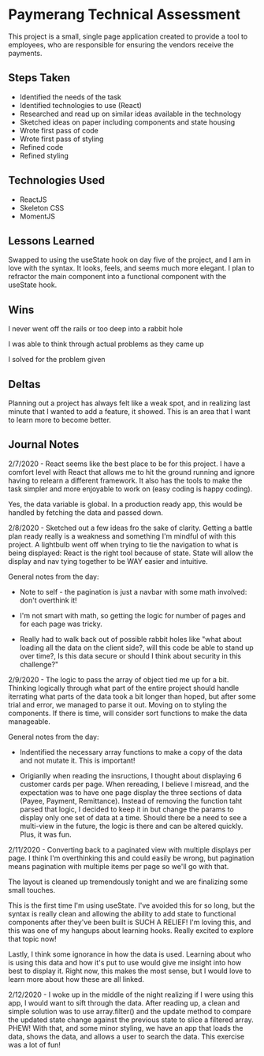 # Paymerang Technical Assessment

This project is a small, single page application created to provide a tool to employees, who are responsible for ensuring the vendors receive the payments.

## Steps Taken

-   Identified the needs of the task
-   Identified technologies to use (React)
-   Researched and read up on similar ideas available in the technology
-   Sketched ideas on paper including components and state housing
-   Wrote first pass of code
-   Wrote first pass of styling
-   Refined code
-   Refined styling

## Technologies Used

-   ReactJS
-   Skeleton CSS
-   MomentJS

## Lessons Learned

Swapped to using the useState hook on day five of the project, and I am in love with the syntax. It looks, feels, and seems much more elegant. I plan to refractor the main component into a functional component with the useState hook.

## Wins

I never went off the rails or too deep into a rabbit hole

I was able to think through actual problems as they came up

I solved for the problem given

## Deltas

Planning out a project has always felt like a weak spot, and in realizing last minute that I wanted to add a feature, it showed. This is an area that I want to learn more to become better.

## Journal Notes

2/7/2020 - React seems like the best place to be for this project. I have a comfort level with React that allows me to hit the ground running and ignore having to relearn a different framework. It also has the tools to make the task simpler and more enjoyable to work on (easy coding is happy coding).

Yes, the data variable is global. In a production ready app, this would be handled by fetching the data and passed down.

2/8/2020 - Sketched out a few ideas fro the sake of clarity. Getting a battle plan ready really is a weakness and something I'm mindful of with this project. A lightbulb went off when trying to tie the navigation to what is being displayed: React is the right tool because of state. State will allow the display and nav tying together to be WAY easier and intuitive.

General notes from the day:

-   Note to self - the pagination is just a navbar with some math involved: don't overthink it!

-   I'm not smart with math, so getting the logic for number of pages and for each page was tricky.

-   Really had to walk back out of possible rabbit holes like "what about loading all the data on the client side?, will this code be able to stand up over time?, Is this data secure or should I think about security in this challenge?"

2/9/2020 - The logic to pass the array of object tied me up for a bit. Thinking logically through what part of the entire project should handle iterrating what parts of the data took a bit longer than hoped, but after some trial and error, we managed to parse it out. Moving on to styling the components. If there is time, will consider sort functions to make the data manageable.

General notes from the day:

-   Indentified the necessary array functions to make a copy of the data and not mutate it. This is important!

-   Origianlly when reading the insructions, I thought about displaying 6 customer cards per page. When rereading, I believe I misread, and the expectation was to have one page display the three sections of data (Payee, Payment, Remittance). Instead of removing the function taht parsed that logic, I decided to keep it in but change the params to display only one set of data at a time. Should there be a need to see a multi-view in the future, the logic is there and can be altered quickly. Plus, it was fun.

2/11/2020 - Converting back to a paginated view with multiple displays per page. I think I'm overthinking this and could easily be wrong, but pagination means pagination with multiple items per page so we'll go with that.

The layout is cleaned up tremendously tonight and we are finalizing some small touches.

This is the first time I'm using useState. I've avoided this for so long, but the syntax is really clean and allowing the ability to add state to functional components after they've been built is SUCH A RELIEF! I'm loving this, and this was one of my hangups about learning hooks. Really excited to explore that topic now!

Lastly, I think some ignorance in how the data is used. Learning about who is using this data and how it's put to use would give me insight into how best to display it. Right now, this makes the most sense, but I would love to learn more about how these are all linked.

2/12/2020 - I woke up in the middle of the night realizing if I were using this app, I would want to sift through the data. After reading up, a clean and simple solution was to use array.filter() and the update method to compare the updated state change against the previous state to slice a filtered array. PHEW! With that, and some minor styling, we have an app that loads the data, shows the data, and allows a user to search the data. This exercise was a lot of fun!
